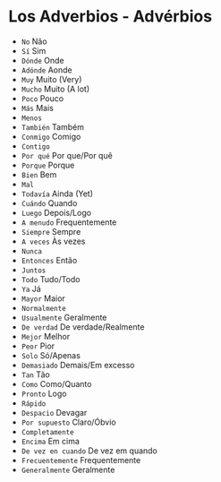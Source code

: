 # Los Adverbios - Advérbios

-   `No` Não
-   `Sí` Sim
-   `Dónde` Onde
-   `Adónde` Aonde
-   `Muy` Muito (Very)
-   `Mucho` Muito (A lot)
-   `Poco` Pouco
-   `Más` Mais
-   `Menos`
-   `También` Também
-   `Conmigo` Comigo
-   `Contigo`
-   `Por qué` Por que/Por quê
-   `Porque` Porque
-   `Bien` Bem
-   `Mal`
-   `Todavía` Ainda (Yet)
-   `Cuándo` Quando
-   `Luego` Depois/Logo
-   `A menudo` Frequentemente
-   `Siempre` Sempre
-   `A veces` Às vezes
-   `Nunca`
-   `Entonces` Então
-   `Juntos`
-   `Todo` Tudo/Todo
-   `Ya` Já
-   `Mayor` Maior
-   `Normalmente`
-   `Usualmente` Geralmente
-   `De verdad` De verdade/Realmente
-   `Mejor` Melhor
-   `Peor` Pior
-   `Solo` Só/Apenas
-   `Demasiado` Demais/Em excesso
-   `Tan` Tão
-   `Como` Como/Quanto
-   `Pronto` Logo
-   `Rápido`
-   `Despacio` Devagar
-   `Por supuesto` Claro/Óbvio
-   `Completamente`
-   `Encima` Em cima
-   `De vez en cuando` De vez em quando
-   `Frecuentemente` Frequentemente
-   `Generalmente` Geralmente
